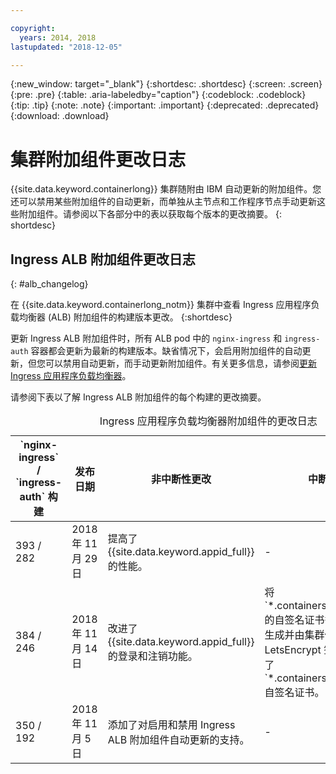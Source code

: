 ```yaml
---

copyright:
  years: 2014, 2018
lastupdated: "2018-12-05"

---
```


{:new_window: target="_blank"}
{:shortdesc: .shortdesc}
{:screen: .screen}
{:pre: .pre}
{:table: .aria-labeledby="caption"}
{:codeblock: .codeblock}
{:tip: .tip}
{:note: .note}
{:important: .important}
{:deprecated: .deprecated}
{:download: .download}


# 集群附加组件更改日志

{{site.data.keyword.containerlong}} 集群随附由 IBM 自动更新的附加组件。您还可以禁用某些附加组件的自动更新，而单独从主节点和工作程序节点手动更新这些附加组件。请参阅以下各部分中的表以获取每个版本的更改摘要。
{: shortdesc}

## Ingress ALB 附加组件更改日志
{: #alb_changelog}

在 {{site.data.keyword.containerlong_notm}} 集群中查看 Ingress 应用程序负载均衡器 (ALB) 附加组件的构建版本更改。
{:shortdesc}

更新 Ingress ALB 附加组件时，所有 ALB pod 中的 `nginx-ingress` 和 `ingress-auth` 容器都会更新为最新的构建版本。缺省情况下，会启用附加组件的自动更新，但您可以禁用自动更新，而手动更新附加组件。有关更多信息，请参阅[更新 Ingress 应用程序负载均衡器](cs_cluster_update.html#alb)。

请参阅下表以了解 Ingress ALB 附加组件的每个构建的更改摘要。

<table summary="Ingress 应用程序负载均衡器附加组件的构建更改概述">
<caption>Ingress 应用程序负载均衡器附加组件的更改日志</caption>
<thead>
<tr>
<th>`nginx-ingress` / `ingress-auth` 构建</th>
<th>发布日期</th>
<th>非中断性更改</th>
<th>中断性更改</th>
</tr>
</thead>
<tbody>
<tr>
<td>393 / 282</td>
<td>2018 年 11 月 29 日</td>
<td>提高了 {{site.data.keyword.appid_full}} 的性能。</td>
<td>-</td>
</tr>
<tr>
<td>384 / 246</td>
<td>2018 年 11 月 14 日</td>
<td>改进了 {{site.data.keyword.appid_full}} 的登录和注销功能。</td>
<td>将 `*.containers.mybluemix.net` 的自签名证书替换为集群自动生成并由集群使用的 LetsEncrypt 签名证书。除去了 `*.containers.mybluemix.net` 自签名证书。</td>
</tr>
<tr>
<td>350 / 192</td>
<td>2018 年 11 月 5 日</td>
<td>添加了对启用和禁用 Ingress ALB 附加组件自动更新的支持。</td>
<td>-</td>
</tr>
</tbody>
</table>
